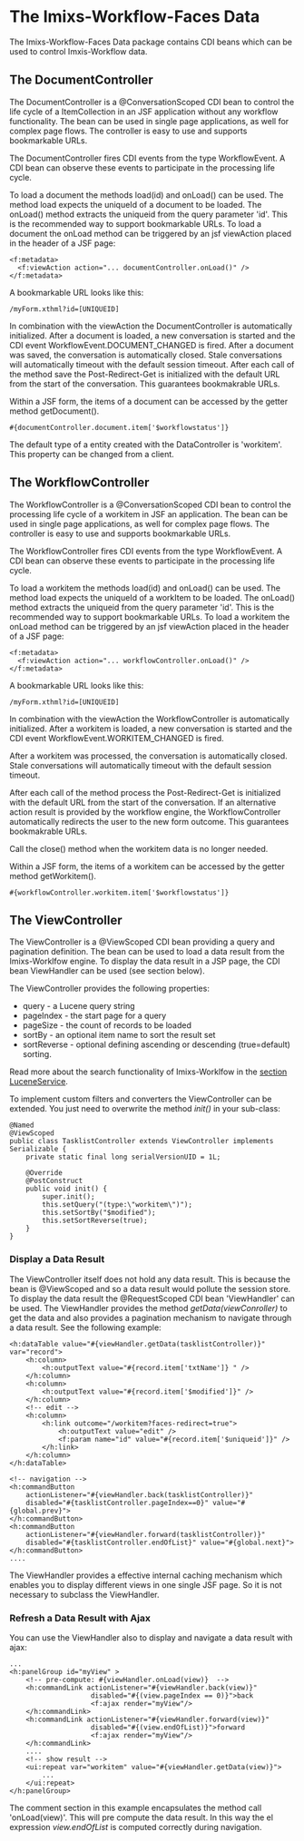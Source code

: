 # The Imixs-Workflow-Faces Data

The  Imixs-Workflow-Faces Data package contains CDI beans which can be used to control Imxis-Workflow data.

## The DocumentController


The DocumentController is a @ConversationScoped CDI bean to control the life cycle of a ItemCollection in an JSF application without any workflow  functionality. The bean can be used in single page applications, as well for complex page flows. The controller is easy to use and supports bookmarkable  URLs.
 
The DocumentController fires CDI events from the type WorkflowEvent. A CDI  bean can observe these events to participate in the processing life cycle.
 
To load a document the methods load(id) and onLoad() can be used. The method load expects the uniqueId of a document to be loaded. The onLoad() method  extracts the uniqueid from the query parameter 'id'. This is the recommended  way to support bookmarkable URLs. To load a document the onLoad method can be  triggered by an jsf viewAction placed in the header of a JSF page:
  
	<f:metadata>
      <f:viewAction action="... documentController.onLoad()" />
    </f:metadata>
 
A bookmarkable URL looks like this:

	/myForm.xthml?id=[UNIQUEID] 
 
In combination with the viewAction the DocumentController is automatically  initialized. After a document is loaded, a new conversation is started and the CDI event  WorkflowEvent.DOCUMENT_CHANGED is fired. After a document was saved, the conversation is automatically closed. Stale conversations will automatically timeout with the default session timeout. After each call of the method save the Post-Redirect-Get is initialized with the default URL from the start of the conversation. This guarantees
 bookmakrable URLs.

Within a JSF form, the items of a document can be accessed by the getter  method getDocument().
 
    #{documentController.document.item['$workflowstatus']}
 
The default type of a entity created with the DataController is 'workitem'. This property can be changed from a client.

 
## The WorkflowController

The WorkflowController is a @ConversationScoped CDI bean to control the processing life cycle of a workitem in JSF an application. The bean can be used in single page applications, as well for complex page flows. The controller is easy to use and supports bookmarkable URLs.

The WorkflowController fires CDI events from the type WorkflowEvent. A CDI bean can observe these events to participate in the processing life cycle.

To load a workitem the methods load(id) and onLoad() can be used. The method load expects the uniqueId of a workItem to be loaded. The onLoad() method extracts the uniqueid from the query parameter 'id'. This is the recommended way to support bookmarkable URLs. To load a workitem the onLoad method can be triggered by an jsf viewAction placed in the header of a JSF page:

	<f:metadata>
      <f:viewAction action="... workflowController.onLoad()" />
    </f:metadata>
 
A bookmarkable URL looks like this:

	/myForm.xthml?id=[UNIQUEID] 
	
In combination with the viewAction the WorkflowController is automatically initialized. After a workitem is loaded, a new conversation is started and the CDI event WorkflowEvent.WORKITEM_CHANGED is fired.
 
After a workitem was processed, the conversation is automatically closed. Stale conversations will automatically timeout with the default session timeout.

After each call of the method process the Post-Redirect-Get is initialized with the default URL from the start of the conversation. If an alternative action result is provided by the workflow engine, the WorkflowController automatically redirects the user to the new form outcome. This guarantees bookmakrable URLs.

Call the close() method when the workitem data is no longer needed.

Within a JSF form, the items of a workitem can be accessed by the getter method getWorkitem().

	#{workflowController.workitem.item['$workflowstatus']}

## The ViewController

The ViewController is a @ViewScoped CDI bean providing a query and pagination definition. The bean can be used to load a data result from the Imixs-Worklfow engine. To display the data result in a JSP page, the CDI bean ViewHandler can be used (see section below). 

The ViewController provides the following properties:

 * query - a Lucene query string
 * pageIndex - the start page for a query
 * pageSize - the count of records to be loaded
 * sortBy - an optional item name to sort the result set
 * sortReverse - optional defining ascending or descending (true=default) sorting. 

Read more about the search functionality of Imixs-Worklfow in the [section LuceneService](../engine/luceneservice.html). 

To implement custom filters and converters the ViewController can be extended. You just need to overwrite the method _init()_ in your sub-class:

	@Named
	@ViewScoped
	public class TasklistController extends ViewController implements Serializable {
		private static final long serialVersionUID = 1L;

		@Override
		@PostConstruct
		public void init() {
			super.init();
			this.setQuery("(type:\"workitem\")");
			this.setSortBy("$modified");
			this.setSortReverse(true);
		}
	}


### Display a Data Result

The ViewController itself does not hold any data result. This is because the bean is @ViewScoped and so a data result would pollute the session store. 
To display the data result the @RequestScoped CDI bean 'ViewHandler' can be used. The ViewHandler provides the method _getData(viewConroller)_ to get the data and also provides a pagination mechanism to navigate through a data result. See the following example:

	<h:dataTable value="#{viewHandler.getData(tasklistController)}" var="record">
		<h:column>
			<h:outputText value="#{record.item['txtName']} " />
		</h:column>
		<h:column>
			<h:outputText value="#{record.item['$modified']}" />
		</h:column>
		<!-- edit -->
		<h:column>
			<h:link outcome="/workitem?faces-redirect=true">
				<h:outputText value="edit" />
				<f:param name="id" value="#{record.item['$uniqueid']}" />
			</h:link>
		</h:column>
	</h:dataTable>

	<!-- navigation -->
	<h:commandButton 
		actionListener="#{viewHandler.back(tasklistController)}"
		disabled="#{tasklistController.pageIndex==0}" value="#{global.prev}">
	</h:commandButton>
	<h:commandButton 
		actionListener="#{viewHandler.forward(tasklistController)}"
		disabled="#{tasklistController.endOfList}" value="#{global.next}">
	</h:commandButton>
	....
		


The ViewHandler provides a effective internal caching mechanism which enables you to display different views in one single JSF page. So it is not necessary to subclass the ViewHandler. 

### Refresh a Data Result with Ajax 

You can use the ViewHandler also to display and navigate a data result with ajax: 
	
	...
	<h:panelGroup id="myView" >
		<!-- pre-compute: #{viewHandler.onLoad(view)}  -->
		<h:commandLink actionListener="#{viewHandler.back(view)}" 
						disabled="#{(view.pageIndex == 0)}">back
						<f:ajax render="myView"/>
		</h:commandLink>
		<h:commandLink actionListener="#{viewHandler.forward(view)}" 
						disabled="#{(view.endOfList)}">forward
						<f:ajax render="myView"/>
		</h:commandLink>
		....
		<!-- show result -->
		<ui:repeat var="workitem" value="#{viewHandler.getData(view)}">
			...
		</ui:repeat>
	</h:panelGroup>
		
The comment section in this example encapsulates the method call 'onLoad(view)'. This will pre compute the data result. In this way the el expression _view.endOfList_ is computed correctly during navigation.  		
		